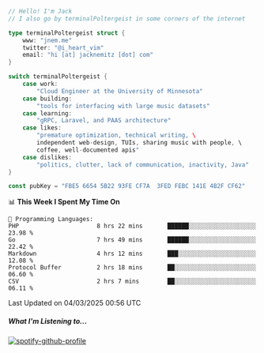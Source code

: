 ```go
// Hello! I'm Jack
// I also go by terminalPoltergeist in some corners of the internet

type terminalPoltergeist struct {
    www: "jnem.me"
    twitter: "@i_heart_vim"
    email: "hi [at] jacknemitz [dot] com"
}

switch terminalPoltergeist {
    case work:
        "Cloud Engineer at the University of Minnesota"
    case building:
        "tools for interfacing with large music datasets"
    case learning:
        "gRPC, Laravel, and PAAS architecture"
    case likes:
        "premature optimization, technical writing, \
        independent web-design, TUIs, sharing music with people, \
        coffee, well-documented apis"
    case dislikes:
        "politics, clutter, lack of communication, inactivity, Java"
}

const pubKey = "FBE5 6654 5B22 93FE CF7A  3FED FEBC 141E 4B2F CF62"
```

<!--START_SECTION:waka-->
📊 **This Week I Spent My Time On** 

```text
💬 Programming Languages: 
PHP                      8 hrs 22 mins       ██████░░░░░░░░░░░░░░░░░░░   23.98 % 
Go                       7 hrs 49 mins       ██████░░░░░░░░░░░░░░░░░░░   22.42 % 
Markdown                 4 hrs 12 mins       ███░░░░░░░░░░░░░░░░░░░░░░   12.08 % 
Protocol Buffer          2 hrs 18 mins       ██░░░░░░░░░░░░░░░░░░░░░░░   06.60 % 
CSV                      2 hrs 7 mins        ██░░░░░░░░░░░░░░░░░░░░░░░   06.11 % 
```


 Last Updated on 04/03/2025 00:56 UTC
<!--END_SECTION:waka-->

##### What I'm Listening to...

[![spotify-github-profile](https://jnem.me/listening-item?maxAge=2592000)](https://jnem.me/listening)
